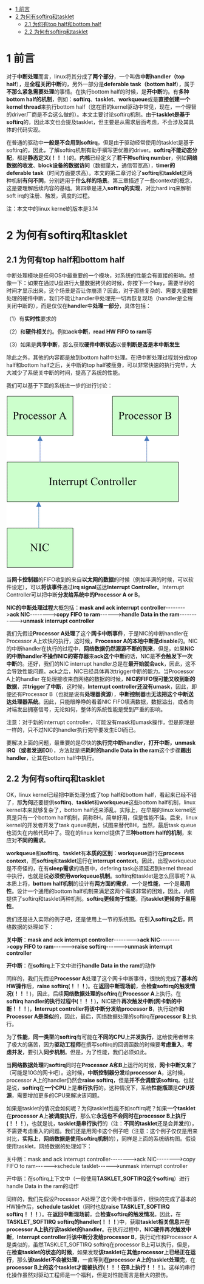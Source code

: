 
<!-- @import "[TOC]" {cmd="toc" depthFrom=1 depthTo=6 orderedList=false} -->

<!-- code_chunk_output -->

* [1 前言](#1-前言)
* [2 为何有softirq和tasklet](#2-为何有softirq和tasklet)
	* [2.1 为何有top half和bottom half](#21-为何有top-half和bottom-half)
	* [2.2 为何有softirq和tasklet](#22-为何有softirq和tasklet)

<!-- /code_chunk_output -->

# 1 前言

对于**中断处理**而言，linux将其分成了**两个部分**，一个叫做**中断handler（top half**），是**全程关闭中断**的，另外一部分是**deferable task（bottom half**），属于**不那么紧急需要处理**的事情。在执行bottom half的时候，是**开中断**的。有**多种bottom half的机制**，例如：**softirq**、**tasklet**、**workqueue**或是**直接创建一个kernel thread**来执行bottom half（这在旧的kernel驱动中常见，现在，一个理智的driver厂商是不会这么做的）。本文主要讨论softirq机制。由于**tasklet是基于softirq**的，因此本文也会提及tasklet，但主要是从需求层面考虑，不会涉及其具体的代码实现。

在普通的驱动中**一般是不会用到softirq**，但是由于驱动经常使用的tasklet是基于softirq的，因此，了解softirq机制有助于撰写更优雅的driver。**softirq不能动态分配**，都是**静态定义(！！！**)的。**内核**已经定义了**若干种softirq number**，例如**网络数据的收发**、**block设备的数据访问**（数据量大，通信带宽高），**timer的deferable task**（时间方面要求高）。本文的第二章讨论了**softirq**和**tasklet**这两种机制**有何不同**，分别适用于**什么样的场景**。第三章描述了一些context的概念，这是要理解后续内容的基础。第四章是进入**softirq的实现**，对比hard irq来解析soft irq的注册、触发，调度的过程。

注：本文中的linux kernel的版本是3.14

# 2 为何有softirq和tasklet

## 2.1 为何有top half和bottom half

中断处理模块是任何OS中最重要的一个模块，对系统的性能会有直接的影响。想像一下：如果在通过U盘进行大量数据拷贝的时候，你按下一个key，需要半秒的时间才显示出来，这个场景是否让你崩溃？因此，对于那些复杂的、需要大量数据处理的硬件中断，我们不能让handler中处理完一切再恢复现场（handler是全程关闭中断的），而是仅仅在**handler**中**处理一部分**，具体包括：

（1）有**实时性**要求的

（2）和**硬件相关**的。例如**ack中断**，**read HW FIFO to ram**等

（3）如果是**共享中断**，那么获取**硬件中断状态**以便**判断是否是本中断发生**

除此之外，其他的内容都是放到bottom half中处理。在把中断处理过程划分成top half和bottom half之后，关中断的top half被瘦身，可以非常快速的执行完毕，大大减少了系统关中断的时间，提高了系统的性能。

我们可以基于下面的系统进一步的进行讨论：

![config](./images/10.gif)

当**网卡控制器**的FIFO收到的来自**以太网的数据**的时候（例如半满的时候，可以软件设定），可以**将该事件**通过**irq signal**送达**Interrupt Controller**。Interrupt Controller可以把中断**分发给系统中的Processor A or B**。

**NIC的中断处理过程**大概包括：**mask and ack interrupt controller**-------->**ack NIC**-------->**copy FIFO to ram**------>**handle Data in the ram**----------->**unmask interrupt controller**

我们先假设**Processor A处理**了这个**网卡中断事件**，于是NIC的中断handler在Processor A上欢快的执行，这时候，**Processor A的本地中断是disable**的。NIC的中断handler在执行的过程中，**网络数据仍然源源不断的到来**，但是，如果**NIC的中断handler不操作NIC的寄存器**来**ack这个中断**的话，NIC是**不会触发下一次中断**的。还好，我们的NIC interrupt handler总是在**最开始就会ack**，因此，这不会导致性能问题。ack之后，NIC已经具体再次trigger中断的能力。当Processor A上的handler 在处理接收来自网络的数据的时候，**NIC的FIFO很可能又收到新的数据**，并**trigger了中断**，这时候，**Interrupt controller还没有umask**，因此，即便还有Processor B（也就是说有**处理器资源**），**中断控制器**也**无法把这个中断送达处理器系统**。因此，只能眼睁睁的看着NIC FIFO填满数据，数据溢出，或者向对端发出拥塞信号，无论如何，整体的系统性能是受到严重的影响。

注意：对于新的interrupt controller，可能没有mask和umask操作，但是原理是一样的，只不过NIC的handler执行完毕要发生EOI而已。

要解决上面的问题，最重要的是尽快的**执行完中断handler，打开中断，unmask IRQ（或者发送EOI**），方法就是把**耗时的handle Data in the ram**这个步骤**踢出handler**，让其在bottom half中执行。

## 2.2 为何有softirq和tasklet

OK，linux kernel已经把中断处理分成了top half和bottom half，看起来已经不错了，那**为何**还要提供**softirq**、**tasklet**和**workqueue**这些bottom half机制，linux kernel本来就够复杂了，bottom half还来添乱。实际上，在早期的linux kernel还真是只有一个bottom half机制，简称BH，简单好用，但是性能不佳。后来，linux kernel的开发者开发了task queue机制，试图来替代BH，当然，最后task queue也消失在内核代码中了。现在的linux kernel提供了**三种bottom half的机制**，来应对**不同的需求**。

**workqueue**和**softirq**、**tasklet**有**本质的区别**：**workqueue**运行在**process context**，而**softirq**和**tasklet**运行在**interrupt context**。因此，出现workqueue是不奇怪的，在有**sleep需求**的场景中，defering task必须延迟到kernel thread中执行，也就是说**必须使用workqueue机制**。softirq和tasklet是怎么回事呢？从本质上将，**bottom half机制**的设计有**两方面的需求**，一个是**性能**，一个是**易用性**。设计一个通用的bottom half机制来满足这两个需求非常的困难，因此，内核提供了softirq和tasklet两种机制。**softirq更倾向于性能**，而**tasklet更倾向于易用性**。

我们还是进入实际的例子吧，还是使用上一节的系统图。在**引入softirq之后**，网络数据的处理如下：

**关中断**：**mask and ack interrupt controller**-------->**ack NIC**-------->**copy FIFO to ram**------>**raise softirq**------>**unmask interrupt controller**

**开中断**：在**softirq**上下文中进行**handle Data in the ram**的动作

同样的，我们先假设**Processor A**处理了这个网卡中断事件，很快的完成了**基本的HW操作**后，**raise softirq(！！！**)。在**返回中断现场前**，会**检查softirq的触发情况(！！！**)，因此，后续**网络数据处理的softirq**在**Processor A**上执行。在**softirq handler的执行过程中(！！！**)，NIC硬件**再次触发中断(网卡新的中断！！！**)，**Interrupt controller将该中断分发给processor B**，执行动作**和Processor A是类似**的，因此，最后，网络数据处理的softirq在**processor B**上执行。

为了**性能**，**同一类型**的**softirq**有可能在**不同的CPU**上**并发执行**，这给使用者带来了极大的痛苦，因为**驱动工程师**在撰写softirq的回调函数的时候要**考虑重入**，**考虑并发**，要引入**同步机制**。但是，为了性能，我们必须如此。

当**网络数据处理**的**softirq**同时在**Processor A和B**上运行的时候，**网卡中断又来**了（可能是10G的网卡吧）。这时候，**中断控制器分发**给**processor A**，这时候，processor A上的handler仍然会**raise softirq**，但是**并不会调度该softirq**。也就是说，**softirq**在**一个CPU**上是**串行执行**的。这种情况下，系统**性能瓶颈**是**CPU资源**，需要增加更多的CPU来解决该问题。

如果是tasklet的情况会如何呢？为何tasklet性能不如softirq呢？如果**一个tasklet**在**processor A**上**被调度执行**，那么它**永远也不会同时在processor B上执行(！！！**)，也就是说，**tasklet是串行执行**的（注：**不同的tasklet**还是会**并发**的），不需要考虑重入的问题。我们还是用网卡这个例子吧（注意：这个例子仅仅是用来对比，**实际上**，**网络数据是使用softirq机制**的），同样是上面的系统结构图。假设使用tasklet，网络数据的处理如下：

关中断：mask and ack interrupt controller-------->ack NIC-------->copy FIFO to ram------>schedule tasklet------>unmask interrupt controller

开中断：在softirq上下文中（一般使用**TASKLET\_SOFTIRQ这个softirq**）进行handle Data in the ram的动作

同样的，我们先假设Processor A处理了这个网卡中断事件，很快的完成了基本的HW操作后，**schedule tasklet**（同时也就**raise TASKLET\_SOFTIRQ softirq！！！**）。在**返回中断现场前**，会**检查softirq的触发情况**，因此，在**TASKLET\_SOFTIRQ softirq的handler(！！！**)中，获取**tasklet相关信息**并**在processor A上执行该tasklet的handler**。在执行过程中，**NIC硬件再次触发中断**，**Interrupt controller**将**该中断分发给processor B**，执行动作和Processor A是类似的，虽然TASKLET\_SOFTIRQ softirq在processor B上可以执行，但是，在**检查tasklet的状态的时候**，如果发现**该tasklet**在**其他processor**上**已经正在运行**，那么**该tasklet不会被处理**，一直等到**在processor A上的tasklet处理完**，在**processor B上的这个tasklet才能被执行(！！！在B上执行！！！**)。这样的串行化操作虽然对驱动工程师是一个福利，但是对性能而言是极大的损伤。